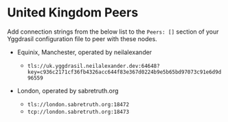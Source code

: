 # United Kingdom Peers

Add connection strings from the below list to the `Peers: []` section of your
Yggdrasil configuration file to peer with these nodes.

* Equinix, Manchester, operated by neilalexander
  * `tls://uk.yggdrasil.neilalexander.dev:64648?key=c936c2171cf36fb4326acc644f83e367d0224b9e5b65bd97073c91e6d9d96559`

* London, operated by sabretruth.org
  * `tls://london.sabretruth.org:18472`
  * `tcp://london.sabretruth.org:18473`
